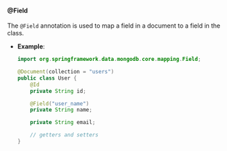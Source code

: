 #### @Field

The `@Field` annotation is used to map a field in a document to a field in the class.

- **Example**:
  ```java
  import org.springframework.data.mongodb.core.mapping.Field;

  @Document(collection = "users")
  public class User {
      @Id
      private String id;

      @Field("user_name")
      private String name;

      private String email;

      // getters and setters
  }
  ```
